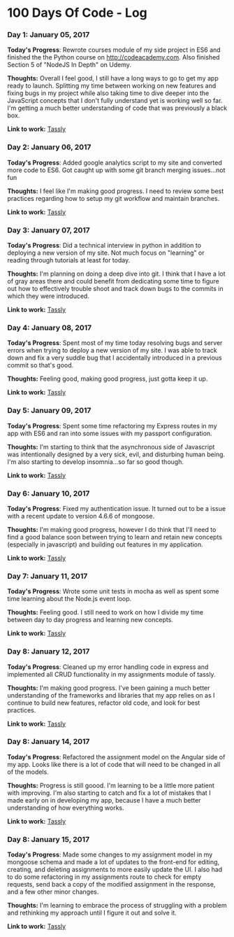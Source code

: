 # 100 Days Of Code - Log

### Day 1: January 05, 2017


**Today's Progress**: Rewrote courses module of my side project in ES6 and finished the the Python course on http://codeacademy.com. Also finished Section 5 of "NodeJS In Depth" on Udemy.

**Thoughts:** Overall I feel good, I still have a long ways to go to get my app ready to launch. Splitting my time between working on new features and fixing bugs in my project while also taking time to dive deeper into the JavaScript concepts that I don't fully understand yet is working well so far. I'm getting a much better understanding of code that was previously a black box.

**Link to work:** [Tassly](https://www.tassly.com)


### Day 2: January 06, 2017


**Today's Progress**: Added google analytics script to my site and converted more code to ES6. Got caught up with some git branch merging issues...not fun 

**Thoughts:** I feel like I'm making good progress. I need to review some best practices regarding how to setup my git workflow and maintain branches.

**Link to work:** [Tassly](https://www.tassly.com)

### Day 3: January 07, 2017


**Today's Progress**: Did a technical interview in python in addition to deploying a new version of my site. Not much focus on "learning" or reading through tutorials at least for today. 

**Thoughts:** I'm planning on doing a deep dive into git. I think that I have a lot of gray areas there and could benefit from dedicating some time to figure out how to effectively trouble shoot and track down bugs to the commits in which they were introduced.

**Link to work:** [Tassly](https://www.tassly.com)

### Day 4: January 08, 2017


**Today's Progress**: Spent most of my time today resolving bugs and server errors when trying to deploy a new version of my site. I was able to track down and fix a very suddle bug that I accidentally introduced in a previous commit so that's good.

**Thoughts:** Feeling good, making good progress, just gotta keep it up.

**Link to work:** [Tassly](https://www.tassly.com)

### Day 5: January 09, 2017


**Today's Progress**: Spent some time refactoring my Express routes in my app with ES6 and ran into some issues with my passport configuration. 

**Thoughts:** I'm starting to think that the asynchronous side of Javascript was intentionally designed by a very sick, evil, and disturbing human being. I'm also starting to develop insomnia...so far so good though.

**Link to work:** [Tassly](https://www.tassly.com)

### Day 6: January 10, 2017


**Today's Progress**: Fixed my authentication issue. It turned out to be a issue with a recent update to version 4.6.6 of mongoose. 

**Thoughts:** I'm making good progress, however I do think that I'll need to find a good balance soon between trying to learn and retain new concepts (especially in javascript) and building out features in my application.

**Link to work:** [Tassly](https://www.tassly.com)


### Day 7: January 11, 2017


**Today's Progress**: Wrote some unit tests in mocha as well as spent some time learning about the Node.js event loop.

**Thoughts:** Feeling good. I still need to work on how I divide my time between day to day progress and learning new concepts.

**Link to work:** [Tassly](https://www.tassly.com)

### Day 8: January 12, 2017


**Today's Progress**: Cleaned up my error handling code in express and implemented all CRUD functionality in my assignments module of tassly.

**Thoughts:** I'm making good progress. I've been gaining a much better understanding of the frameworks and libraries that my app relies on as I continue to build new features, refactor old code, and look for best practices. 

**Link to work:** [Tassly](https://www.tassly.com)

### Day 8: January 14, 2017


**Today's Progress**: Refactored the assignment model on the Angular side of my app. Looks like there is a lot of code that will need to be changed in all of the models.

**Thoughts:**  Progress is still goood. I'm learning to be a little more patient with improving. I'm also starting to catch and fix a lot of mistakes that I made early on in developing my app, because I have a much better understanding of how everything works.

**Link to work:** [Tassly](https://www.tassly.com)

### Day 8: January 15, 2017


**Today's Progress**: Made some changes to my assignment model in my mongoose schema and made a lot of updates to the front-end for editing, creating, and deleting assignments to more easily update the UI. I also had to do some refactoring in my assignments route to check for empty requests, send back a copy of the modified assignment in the response, and a few other minor changes.

**Thoughts:** I'm learning to embrace the process of struggling with a problem and rethinking my approach until I figure it out and solve it.

**Link to work:** [Tassly](https://www.tassly.com)

